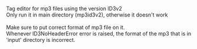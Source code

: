 Tag editor for mp3 files using the version ID3v2<br>
Only run it in main directory (mp3id3v2), otherwise it doesn't work
<br><br>
Make sure to put correct format of mp3 file on it.<br>
Whenever ID3NoHeaderError error is raised, the format of the mp3 that is in 'input' directory is incorrect.
